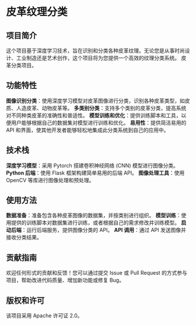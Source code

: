 # 皮革纹理分类

## 项目简介
这个项目基于深度学习技术，旨在识别和分类各种皮革纹理。无论您是从事时尚设计、工业制造还是艺术创作，这个项目将为您提供一个高效的纹理分类系统。
皮革分类项目。

## 功能特性

**图像识别分类**：使用深度学习模型对皮革图像进行分类，识别各种皮革类型，如皮质、人造皮革、动物皮革等。
**多类别分类**：支持多个类别的皮革分类，提高系统对不同种类皮革的准确性和普适性。
**模型训练和优化**：提供训练脚本和工具，以便用户能够根据自己的数据集对模型进行训练和优化。
**易用性**：提供简洁易用的 API 和界面，使其他开发者能够轻松地集成此分类系统到自己的应用中。
## 技术栈
**深度学习模型**：采用 Pytorch 搭建卷积神经网络 (CNN) 模型进行图像分类。
**Python 后端**：使用 Flask 框架构建简单易用的后端 API。
**图像处理工具**：使用 OpenCV 等库进行图像处理和预处理。
## 使用方法
**数据准备**：准备包含各种皮革图像的数据集，并按类别进行组织。
**模型训练**：使用提供的训练脚本对数据集进行训练，或者根据自己的需求修改并训练模型。
**启动后端**：运行后端服务，提供图像分类的 API。
**API 调用**：通过 API 发送图像并接收分类结果。
## 贡献指南
欢迎任何形式的贡献和反馈！您可以通过提交 Issue 或 Pull Request 的方式参与项目，帮助改进代码质量、增加新功能或修复 Bug。

## 版权和许可
该项目采用 Apache 许可证 2.0。
